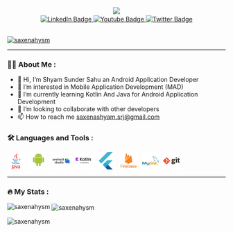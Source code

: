 <div id="header" align="center">
 <img src="https://media.giphy.com/media/M9gbBd9nbDrOTu1Mqx/giphy.gif" width="100"/>
</div>
<div id="badges" align="center">
  <a href="your-linkedin-URL">
    <img src="https://img.shields.io/badge/LinkedIn-blue?style=for-the-badge&logo=linkedin&logoColor=white" alt="LinkedIn Badge"/>
  </a>
  <a href="your-youtube-URL">
    <img src="https://img.shields.io/badge/YouTube-red?style=for-the-badge&logo=youtube&logoColor=white" alt="Youtube Badge"/>
  </a>
  <a href="your-twitter-URL">
    <img src="https://img.shields.io/badge/Twitter-blue?style=for-the-badge&logo=twitter&logoColor=white" alt="Twitter Badge"/>
  </a>
 </div>
 <div align="center"> <a><img src="https://komarev.com/ghpvc/?username=saxenahysm&style=flat-square&color=blue" alt=""/>
  </a>
</div>
<p align="left"> <a href="https://github.com/ryo-ma/github-profile-trophy"><img src="https://github-profile-trophy.vercel.app/?username=saxenahysm" alt="saxenahysm" /></a> </p>


---

### :man_technologist: About Me :

- 👋 Hi, I’m Shyam Sunder Sahu an Android Application Developer
- 👀 I’m interested in Mobile Application Development (MAD)
- 🌱 I’m currently learning Kotlin And Java for Android Application Development
- 💞️ I’m looking to collaborate with other developers
- 📫 How to reach me saxenashyam.srj@gmail.com

<!---
saxenahysm/saxenahysm is a ✨ special ✨ repository because its `README.md` (this file) appears on your GitHub profile.
You can click the Preview link to take a look at your changes.
--->


### :hammer_and_wrench: Languages and Tools :
<div>
  <img src="https://github.com/devicons/devicon/blob/master/icons/java/java-original-wordmark.svg" title="Java" alt="Java" width="40" height="40"/>
 &nbsp;
  <img src="https://github.com/devicons/devicon/blob/master/icons/android/android-original-wordmark.svg" title="Android" alt="Android" width="40" height="40"/>
 &nbsp;
   <img src="https://github.com/devicons/devicon/blob/master/icons/androidstudio/androidstudio-original-wordmark.svg" title="Android Studio" alt="Android Studio" width="40" height="40"/>
 &nbsp;
  <img src="https://github.com/devicons/devicon/blob/master/icons/kotlin/kotlin-original-wordmark.svg" title="Kotlin" alt="Kotlin" width="40" height="40"/>
 &nbsp;
<img src="https://github.com/devicons/devicon/blob/master/icons/flutter/flutter-original.svg" title="Flutter" alt="Flutter" width="40" height="40"/>
 &nbsp;
  <img src="https://github.com/devicons/devicon/blob/master/icons/firebase/firebase-plain-wordmark.svg" title="Firebase" alt="Firebase" width="40" height="40"/>
 &nbsp;
  <img src="https://github.com/devicons/devicon/blob/master/icons/mysql/mysql-original-wordmark.svg" title="MySQL"  alt="MySQL" width="40" height="40"/>&nbsp;
  <img src="https://github.com/devicons/devicon/blob/master/icons/git/git-original-wordmark.svg" title="Git" **alt="Git" width="40" height="40"/>
</div>

---

### :fire: My Stats :

<p><img align="left" src="https://github-readme-stats.vercel.app/api/top-langs?username=saxenahysm&show_icons=true&locale=en&layout=compact" alt="saxenahysm" /></p>

<p>&nbsp;<img align="center" src="https://github-readme-stats.vercel.app/api?username=saxenahysm&show_icons=true&locale=en" alt="saxenahysm" /></p>

<p><img align="center" src="https://github-readme-streak-stats.herokuapp.com/?user=saxenahysm&" alt="saxenahysm" /></p>
